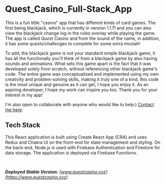 # Quest_Casino_Full-Stack_App
This is a fun little "casino" app that has different kinds of card games. The first being blackjack, which is currently in version 1.1.11 and you can also view the blackjack change log in the rules overlay while playing the game. The app is called _Quest Casino_ and from the sound of the name, in addition, it has some quests/challenges to complete for some extra moolah!

To add, the blackjack game is not your standard simple blackjack game, it has all the functionally you'll think of from a blackjack game by also having sounds and animations. What sets this game apart is the fact that it was developed solely from scratch, without referencing other blackjack game's code. The entire game was conceptualized and implemented using my own creativity and problem-solving skills, making it truly one of a kind, this code is the most unique and genuine as it can get, I hope you enjoy it. As an aspiring developer, I hope my work can inspire you too. Thank you for your interest in my app!

I'm also open to collaborate with anyone who would like to help:) [Contact me here](mailto:davidbish2002@hotmail.com).

## Tech Stack
This React application is built using Create React App (CRA) and uses Redux and Chakra UI on the front-end for state management and styling. On the back-end, Node.js is used with Firebase Authentication and Firestore for data storage. The application is deployed via Firebase Functions.

<br />

_**Deployed Stable Version:** [www.questcasino.xyz](https://www.questcasino.xyz)_
